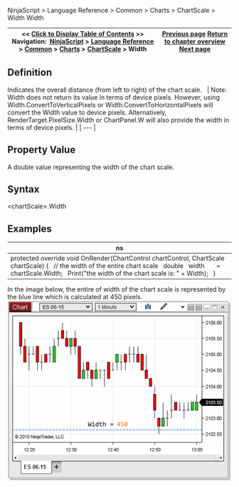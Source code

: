 ﻿
NinjaScript \> Language Reference \> Common \> Charts \> ChartScale \> Width
Width

| \<\< [Click to Display Table of Contents](width.md) \>\> **Navigation:**     [NinjaScript](ninjascript.md) \> [Language Reference](language_reference_wip.md) \> [Common](common.md) \> [Charts](chart.md) \> [ChartScale](chartscale.md) \> Width | [Previous page](chartscale_scalejustification.md) [Return to chapter overview](chartscale.md) [Next page](rendering.md) |
| --- | --- |

## Definition
Indicates the overall distance (from left to right) of the chart scale.
 
| Note: Width does not return its value in terms of device pixels. However, using Width.ConvertToVerticalPixels or Width.ConvertToHorizontalPixels will convert the Width value to device pixels. Alternatively, RenderTarget.PixelSize.Width or ChartPanel.W will also provide the width in terms of device pixels. |
| --- |

## 
## Property Value
A double value representing the width of the chart scale.
## 
## Syntax
\<chartScale\>.Width
 
## Examples
| ns |
| --- |
| protected override void OnRender(ChartControl chartControl, ChartScale chartScale) {    // the width of the entire chart scale    double   width       \= chartScale.Width;    Print("the width of the chart scale is: " \+ Width);   } |

In the image below, the entire of width of the chart scale is represented by the blue line which is calculated at 450 pixels.
 
![Width](width.png)
